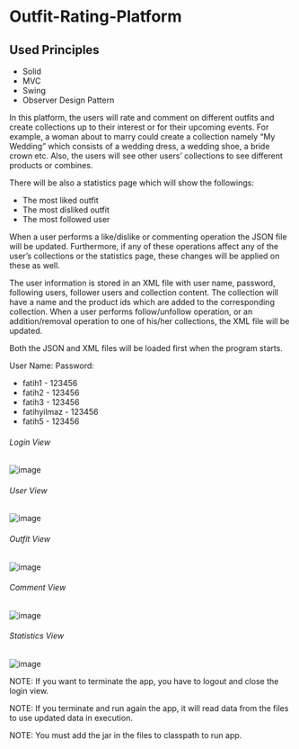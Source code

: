 # Outfit-Rating-Platform

## Used Principles
- Solid
- MVC
- Swing
- Observer Design Pattern

In this platform, the users will rate and comment on different outfits and create collections up to their interest or for their upcoming events. For example, a woman about to marry could create a collection namely “My Wedding” which consists of a wedding dress, a wedding shoe, a bride crown etc. Also, the users will see other users’ collections to see different products or combines.

There will be also a statistics page which will show the followings:
- The most liked outfit
- The most disliked outfit
- The most followed user

When a user performs a like/dislike or commenting operation the JSON file will be updated.
Furthermore, if any of these operations affect any of the user’s collections or the statistics page, these
changes will be applied on these as well.

The user information is stored in an XML file with user name, password, following users, follower users
and collection content. The collection will have a name and the product ids which are added to the
corresponding collection. When a user performs follow/unfollow operation, or an addition/removal
operation to one of his/her collections, the XML file will be updated.

Both the JSON and XML files will be loaded first when the program starts.

User Name:        Password:
- fatih1           - 123456
- fatih2           - 123456
- fatih3           - 123456
- fatihyilmaz      - 123456
- fatih5           - 123456

###### Login View

![image](https://user-images.githubusercontent.com/73228502/180604595-fa75118e-fcf3-4f20-a3dd-bb58fc602144.png)

###### User View

![image](https://user-images.githubusercontent.com/73228502/180605548-63186968-3ca8-4512-804c-84c2205aee92.png)

###### Outfit View

![image](https://user-images.githubusercontent.com/73228502/180606945-0c7af299-2d0c-4693-9c1b-425465e8e3e6.png)

###### Comment View

![image](https://user-images.githubusercontent.com/73228502/180606958-5476a499-94ff-4b66-bb2a-3ee1f5189b01.png)

###### Statistics View

![image](https://user-images.githubusercontent.com/73228502/180606975-761df6ff-3eff-4d9d-95a7-cc0ef0af30f6.png)


NOTE: If you want to terminate the app, you have to logout and close the login view.

NOTE: If you terminate and run again the app, it will read data from the files to use updated data in execution.

NOTE: You must add the jar in the files to classpath to run app.


